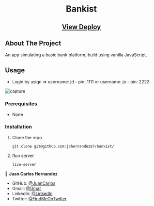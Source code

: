 <p align="center">
  <h1 align="center">Bankist</h3>
    <p align="center">
      <h2 align="center"><a href="https://bankist-appjc.netlify.app/">View Deploy</a></h2>
    </p>
</p>

## About The Project

An app simulating a basic bank platform, build using vanilla JavaScript.

## Usage

- Login by usign => username: jd - pin: 1111 or username: jo - pin: 2222

![capture](https://github.com/jchernandez87/bankist/assets/44485810/6ed95245-bf81-43a4-b046-355e2d354e8c)

### Prerequisites

- None

### Installation

1. Clone the repo
   ```sh
   git clone git@github.com:jchernandez87/bankist/
   ```
2. Run server
   ```sh
   live-server

👤 **Juan Carlos Hernandez**

- GitHub: [@JuanCarlos](https://github.com/jchernandez87)
- Gmail: [@Gmail](mailto:jchernandez827@gmail.com)
- LinkedIn: [@LinkedIn](https://www.linkedin.com/in/juan-carlos-hernandez-200a05175)
- Twitter: [@FindMeOnTwitter](https://twitter.com/Juancar70771241)
